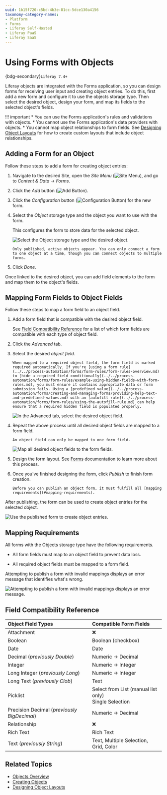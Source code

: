```yaml
---
uuid: 1b15f720-c5bd-4b3e-81cc-5dce130a4156
taxonomy-category-names:
- Platform
- Forms
- Liferay Self-Hosted
- Liferay PaaS
- Liferay SaaS
---
```

# Using Forms with Objects

{bdg-secondary}`Liferay 7.4+`

Liferay objects are integrated with the Forms application, so you can design forms for receiving user input and creating object entries. To do this, first add a new form and configure it to use the objects storage type. Then select the desired object, design your form, and map its fields to the selected object's fields.

!!! important
    * You can use the Forms application's rules and validations with objects.
    * You cannot use the Forms application's data providers with objects. 
    * You cannot map object relationships to form fields. See [Designing Object Layouts](./creating-and-managing-objects/layouts/designing-object-layouts.md) for how to create custom layouts that include object relationships.

## Adding a Form for an Object

Follow these steps to add a form for creating object entries:

1. Navigate to the desired Site, open the *Site Menu* (![Site Menu](../../images/icon-menu.png)), and go to *Content & Data* &rarr; *Forms*.

1. Click the *Add* button (![Add Button](../../images/icon-add.png)).

1. Click the *Configuration* button (![Configuration Button](../../images/icon-cog.png)) for the new form.

1. Select the *Object* storage type and the object you want to use with the form.

   This configures the form to store data for the selected object.

   ![Select the Object storage type and the desired object.](./using-forms-with-objects/images/01.png)

   ```{note}
   Only published, active objects appear. You can only connect a form to one object at a time, though you can connect objects to multiple forms.
   ```

1. Click *Done*.

Once linked to the desired object, you can add field elements to the form and map them to the object's fields.

## Mapping Form Fields to Object Fields

Follow these steps to map a form field to an object field.

1. Add a form field that is compatible with the desired object field.

   See [Field Compatibility Reference](#field-compatibility-reference) for a list of which form fields are compatible with each type of object field.

1. Click the *Advanced* tab.

1. Select the desired *object field*.

   ```{warning}
   When mapped to a required object field, the form field is marked required automatically. If you're [using a form rule](../../process-automation/forms/form-rules/form-rules-overview.md) to [hide a required field conditionally](../../process-automation/forms/form-rules/example-using-hidden-fields-with-form-rules.md), you must ensure it contains appropriate data or form submission fails. Using a [predefined value](../../process-automation/forms/creating-and-managing-forms/providing-help-text-and-predefined-values.md) with an [autofill rule](../../process-automation/forms/form-rules/using-the-autofill-rule.md) can help ensure that a required hidden field is populated properly.
   ```

   ![In the Advanced tab, select the desired object field.](./using-forms-with-objects/images/02.png)

1. Repeat the above process until all desired object fields are mapped to a form field.

   ```{note}
   An object field can only be mapped to one form field.
   ```

   ![Map all desired object fields to the form fields.](./using-forms-with-objects/images/03.png)

1. Design the form layout. See [Forms](../../process-automation/forms.md) documentation to learn more about this process.

1. Once you've finished designing the form, click *Publish* to finish form creation.

   ```{important}
   Before you can publish an object form, it must fulfill all [mapping requirements](#mapping-requirements).
   ```

After publishing, the form can be used to create object entries for the selected object.

![Use the published form to create object entries.](./using-forms-with-objects/images/04.png)

## Mapping Requirements

All forms with the Objects storage type have the following requirements.

* All form fields must map to an object field to prevent data loss.

* All required object fields must be mapped to a form field.

Attempting to publish a form with invalid mappings displays an error message that identifies what's wrong.

![Attempting to publish a form with invalid mappings displays an error message.](./using-forms-with-objects/images/05.png)

## Field Compatibility Reference

| Object Field Types | Compatible Form Fields |
| :--- | :--- |
| Attachment | &#10060; |
| Boolean | Boolean (checkbox) |
| Date | Date |
| Decimal (*previously Double*) | Numeric &rarr; Decimal |
| Integer | Numeric &rarr; Integer |
| Long Integer (*previously Long*) | Numeric &rarr; Integer |
| Long Text (*previously Clob*) | Text |
| Picklist | Select from List (manual list only)<br />Single Selection |
| Precision Decimal (*previously BigDecimal*) | Numeric &rarr; Decimal |
| Relationship |  &#10060; |
| Rich Text | Rich Text |
| Text (*previously String*) | Text, Multiple Selection, Grid, Color |

## Related Topics

* [Objects Overview](../objects.md)
* [Creating Objects](./creating-and-managing-objects/creating-objects.md)
* [Designing Object Layouts](./creating-and-managing-objects/layouts/designing-object-layouts.md)
